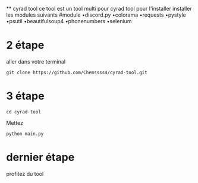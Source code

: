 ** cyrad tool 
ce tool est un tool multi pour cyrad tool
pour l'installer installer les modules suivants
#module 
•discord.py
•colorama
•requests
•pystyle
•psutil
•beautifulsoup4
•phonenumbers
•selenium
# 2 étape
aller dans votre terminal
```
git clone https://github.com/Chemssss4/cyrad-tool.git
```
# 3 étape
```
cd cyrad-tool
```
Mettez
```
python main.py
```
# dernier étape 
profitez du tool